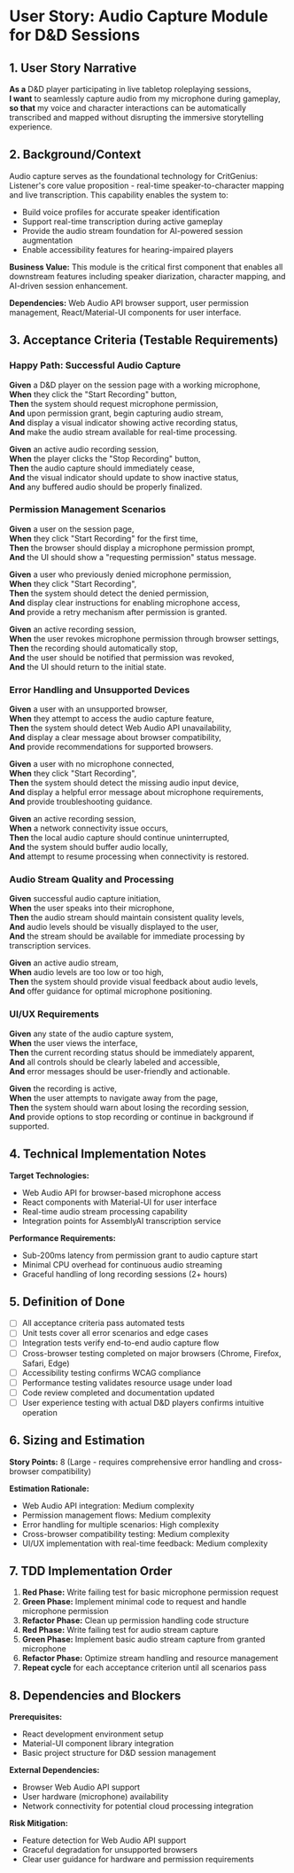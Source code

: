 # User Story: Audio Capture Module for D&D Sessions

## 1. User Story Narrative

**As a** D&D player participating in live tabletop roleplaying sessions,  
**I want** to seamlessly capture audio from my microphone during gameplay,  
**so that** my voice and character interactions can be automatically transcribed and mapped without
disrupting the immersive storytelling experience.

## 2. Background/Context

Audio capture serves as the foundational technology for CritGenius: Listener's core value
proposition - real-time speaker-to-character mapping and live transcription. This capability enables
the system to:

- Build voice profiles for accurate speaker identification
- Support real-time transcription during active gameplay
- Provide the audio stream foundation for AI-powered session augmentation
- Enable accessibility features for hearing-impaired players

**Business Value:** This module is the critical first component that enables all downstream features
including speaker diarization, character mapping, and AI-driven session enhancement.

**Dependencies:** Web Audio API browser support, user permission management, React/Material-UI
components for user interface.

## 3. Acceptance Criteria (Testable Requirements)

### Happy Path: Successful Audio Capture

**Given** a D&D player on the session page with a working microphone,  
**When** they click the "Start Recording" button,  
**Then** the system should request microphone permission,  
**And** upon permission grant, begin capturing audio stream,  
**And** display a visual indicator showing active recording status,  
**And** make the audio stream available for real-time processing.

**Given** an active audio recording session,  
**When** the player clicks the "Stop Recording" button,  
**Then** the audio capture should immediately cease,  
**And** the visual indicator should update to show inactive status,  
**And** any buffered audio should be properly finalized.

### Permission Management Scenarios

**Given** a user on the session page,  
**When** they click "Start Recording" for the first time,  
**Then** the browser should display a microphone permission prompt,  
**And** the UI should show a "requesting permission" status message.

**Given** a user who previously denied microphone permission,  
**When** they click "Start Recording",  
**Then** the system should detect the denied permission,  
**And** display clear instructions for enabling microphone access,  
**And** provide a retry mechanism after permission is granted.

**Given** an active recording session,  
**When** the user revokes microphone permission through browser settings,  
**Then** the recording should automatically stop,  
**And** the user should be notified that permission was revoked,  
**And** the UI should return to the initial state.

### Error Handling and Unsupported Devices

**Given** a user with an unsupported browser,  
**When** they attempt to access the audio capture feature,  
**Then** the system should detect Web Audio API unavailability,  
**And** display a clear message about browser compatibility,  
**And** provide recommendations for supported browsers.

**Given** a user with no microphone connected,  
**When** they click "Start Recording",  
**Then** the system should detect the missing audio input device,  
**And** display a helpful error message about microphone requirements,  
**And** provide troubleshooting guidance.

**Given** an active recording session,  
**When** a network connectivity issue occurs,  
**Then** the local audio capture should continue uninterrupted,  
**And** the system should buffer audio locally,  
**And** attempt to resume processing when connectivity is restored.

### Audio Stream Quality and Processing

**Given** successful audio capture initiation,  
**When** the user speaks into their microphone,  
**Then** the audio stream should maintain consistent quality levels,  
**And** audio levels should be visually displayed to the user,  
**And** the stream should be available for immediate processing by transcription services.

**Given** an active audio stream,  
**When** audio levels are too low or too high,  
**Then** the system should provide visual feedback about audio levels,  
**And** offer guidance for optimal microphone positioning.

### UI/UX Requirements

**Given** any state of the audio capture system,  
**When** the user views the interface,  
**Then** the current recording status should be immediately apparent,  
**And** all controls should be clearly labeled and accessible,  
**And** error messages should be user-friendly and actionable.

**Given** the recording is active,  
**When** the user attempts to navigate away from the page,  
**Then** the system should warn about losing the recording session,  
**And** provide options to stop recording or continue in background if supported.

## 4. Technical Implementation Notes

**Target Technologies:**

- Web Audio API for browser-based microphone access
- React components with Material-UI for user interface
- Real-time audio stream processing capability
- Integration points for AssemblyAI transcription service

**Performance Requirements:**

- Sub-200ms latency from permission grant to audio capture start
- Minimal CPU overhead for continuous audio streaming
- Graceful handling of long recording sessions (2+ hours)

## 5. Definition of Done

- [ ] All acceptance criteria pass automated tests
- [ ] Unit tests cover all error scenarios and edge cases
- [ ] Integration tests verify end-to-end audio capture flow
- [ ] Cross-browser testing completed on major browsers (Chrome, Firefox, Safari, Edge)
- [ ] Accessibility testing confirms WCAG compliance
- [ ] Performance testing validates resource usage under load
- [ ] Code review completed and documentation updated
- [ ] User experience testing with actual D&D players confirms intuitive operation

## 6. Sizing and Estimation

**Story Points:** 8 (Large - requires comprehensive error handling and cross-browser compatibility)

**Estimation Rationale:**

- Web Audio API integration: Medium complexity
- Permission management flows: Medium complexity
- Error handling for multiple scenarios: High complexity
- Cross-browser compatibility testing: Medium complexity
- UI/UX implementation with real-time feedback: Medium complexity

## 7. TDD Implementation Order

1. **Red Phase:** Write failing test for basic microphone permission request
2. **Green Phase:** Implement minimal code to request and handle microphone permission
3. **Refactor Phase:** Clean up permission handling code structure
4. **Red Phase:** Write failing test for audio stream capture
5. **Green Phase:** Implement basic audio stream capture from granted microphone
6. **Refactor Phase:** Optimize stream handling and resource management
7. **Repeat cycle** for each acceptance criterion until all scenarios pass

## 8. Dependencies and Blockers

**Prerequisites:**

- React development environment setup
- Material-UI component library integration
- Basic project structure for D&D session management

**External Dependencies:**

- Browser Web Audio API support
- User hardware (microphone) availability
- Network connectivity for potential cloud processing integration

**Risk Mitigation:**

- Feature detection for Web Audio API support
- Graceful degradation for unsupported browsers
- Clear user guidance for hardware and permission requirements
